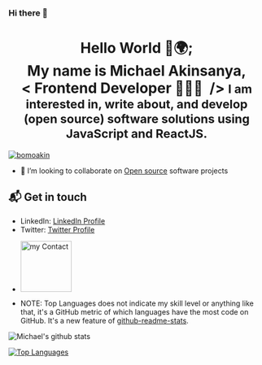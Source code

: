 ### Hi there 👋

<!--
**Tripleoniks/Tripleoniks** is a ✨ _special_ ✨ repository because its `README.md` (this file) appears on your GitHub profile.

Here are some ideas to get you started:

- 🔭 I’m currently working on ...
- 🌱 I’m currently learning ...
- 👯 I’m looking to collaborate on ...
- 🤔 I’m looking for help with ...
- 💬 Ask me about ...
- 📫 How to reach me: ...
- 😄 Pronouns: ...
- ⚡ Fun fact: ...
-->



<h1 align="center"> 
    Hello World 👋🌍; </br>My name is Michael Akinsanya,<br/>&lt;&nbsp;Frontend Developer 👨🏽‍💻 &nbsp;/&gt;
    <small color="lightBlue">  I am interested in, write about, and develop (open source) software solutions
using JavaScript and ReactJS.</small>
</h1>
<p align="left"> <a href="https://twitter.com/tripleoniks" target="blank"><img src="https://img.shields.io/twitter/follow/tripleoniks?logo=twitter&style=for-the-badge" alt="bomoakin" /></a> </p>


- 👯 I’m looking to collaborate on [Open source](https://en.wikipedia.org/wiki/Open_source) software projects



## 📬 Get in touch
<!-- 
- Web: [natterstefan.me][1] -->
- LinkedIn: [LinkedIn Profile](https://linkedin.com/in/michael-akinsanya-34a635196/)
- Twitter: [Twitter Profile](https://twitter.com/tripleoniks)
- <p align="left"> <a href="https://wa.me/2347052488999" target="blank"><img width="100px"  src="https://img.shields.io/badge/-Whatsapp-%2325d366" alt="my Contact" /></a> </p>
<!-- - <a href="https://wa.me/2347052488999">
  <img  src="https://img.shields.io/badge/-Whatsapp-%2325d366" />
</a> -->



 * NOTE: Top Languages does not indicate my skill level or anything like that, it's a GitHub metric of which languages have the most code on GitHub. It's a new feature of [github-readme-stats](https://github.com/tripleoniks/github-readme-stats).


<img align="center" src="https://github-readme-stats.vercel.app/api?username=tripleoniks&show_icons=true&include_all_commits=true&theme=radical&title_color=FFC73E" alt="Michael's github stats" />

[![Top Languages](https://github-readme-stats.vercel.app/api/top-langs/?username=tripleoniks&theme=radical&title_color=FFC73E)](https://github.com/tripleoniks/github-readme-stats)
